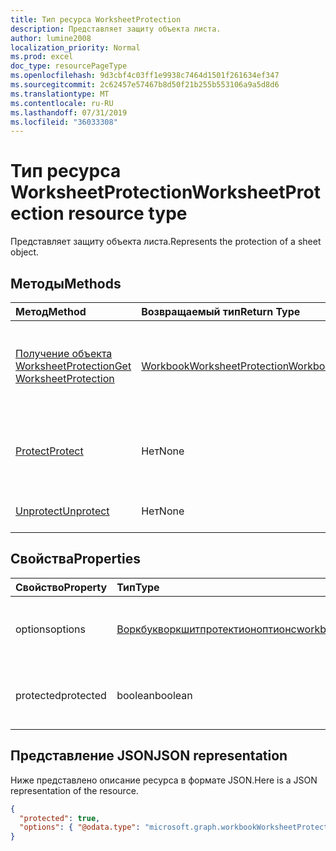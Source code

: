 ```yaml
---
title: Тип ресурса WorksheetProtection
description: Представляет защиту объекта листа.
author: lumine2008
localization_priority: Normal
ms.prod: excel
doc_type: resourcePageType
ms.openlocfilehash: 9d3cbf4c03ff1e9938c7464d1501f261634ef347
ms.sourcegitcommit: 2c62457e57467b8d50f21b255b553106a9a5d8d6
ms.translationtype: MT
ms.contentlocale: ru-RU
ms.lasthandoff: 07/31/2019
ms.locfileid: "36033308"
---
```

# <a name="worksheetprotection-resource-type"></a><span data-ttu-id="1aef3-103">Тип ресурса WorksheetProtection</span><span class="sxs-lookup"><span data-stu-id="1aef3-103">WorksheetProtection resource type</span></span>

<span data-ttu-id="1aef3-104">Представляет защиту объекта листа.</span><span class="sxs-lookup"><span data-stu-id="1aef3-104">Represents the protection of a sheet object.</span></span>


## <a name="methods"></a><span data-ttu-id="1aef3-105">Методы</span><span class="sxs-lookup"><span data-stu-id="1aef3-105">Methods</span></span>

| <span data-ttu-id="1aef3-106">Метод</span><span class="sxs-lookup"><span data-stu-id="1aef3-106">Method</span></span>           | <span data-ttu-id="1aef3-107">Возвращаемый тип</span><span class="sxs-lookup"><span data-stu-id="1aef3-107">Return Type</span></span>    |<span data-ttu-id="1aef3-108">Описание</span><span class="sxs-lookup"><span data-stu-id="1aef3-108">Description</span></span>|
|:---------------|:--------|:----------|
|[<span data-ttu-id="1aef3-109">Получение объекта WorksheetProtection</span><span class="sxs-lookup"><span data-stu-id="1aef3-109">Get WorksheetProtection</span></span>](../api/worksheetprotection-get.md) | [<span data-ttu-id="1aef3-110">WorkbookWorksheetProtection</span><span class="sxs-lookup"><span data-stu-id="1aef3-110">WorkbookWorksheetProtection</span></span>](worksheetprotection.md) |<span data-ttu-id="1aef3-111">Чтение свойств и связей объекта worksheetProtection.</span><span class="sxs-lookup"><span data-stu-id="1aef3-111">Read properties and relationships of worksheetProtection object.</span></span>|
|[<span data-ttu-id="1aef3-112">Protect</span><span class="sxs-lookup"><span data-stu-id="1aef3-112">Protect</span></span>](../api/worksheetprotection-protect.md)|<span data-ttu-id="1aef3-113">Нет</span><span class="sxs-lookup"><span data-stu-id="1aef3-113">None</span></span>|<span data-ttu-id="1aef3-p101">Защита листа. Выдает исключение, если лист защищен.</span><span class="sxs-lookup"><span data-stu-id="1aef3-p101">Protect a worksheet. It throws if the worksheet has been protected.</span></span>|
|[<span data-ttu-id="1aef3-116">Unprotect</span><span class="sxs-lookup"><span data-stu-id="1aef3-116">Unprotect</span></span>](../api/worksheetprotection-unprotect.md)|<span data-ttu-id="1aef3-117">Нет</span><span class="sxs-lookup"><span data-stu-id="1aef3-117">None</span></span>|<span data-ttu-id="1aef3-118">Снятие защиты с листа</span><span class="sxs-lookup"><span data-stu-id="1aef3-118">Unprotect a worksheet</span></span>|

## <a name="properties"></a><span data-ttu-id="1aef3-119">Свойства</span><span class="sxs-lookup"><span data-stu-id="1aef3-119">Properties</span></span>
| <span data-ttu-id="1aef3-120">Свойство</span><span class="sxs-lookup"><span data-stu-id="1aef3-120">Property</span></span>     | <span data-ttu-id="1aef3-121">Тип</span><span class="sxs-lookup"><span data-stu-id="1aef3-121">Type</span></span>   |<span data-ttu-id="1aef3-122">Описание</span><span class="sxs-lookup"><span data-stu-id="1aef3-122">Description</span></span>|
|:---------------|:--------|:----------|
|<span data-ttu-id="1aef3-123">options</span><span class="sxs-lookup"><span data-stu-id="1aef3-123">options</span></span>|[<span data-ttu-id="1aef3-124">Воркбукворкшитпротектионоптионс</span><span class="sxs-lookup"><span data-stu-id="1aef3-124">workbookWorksheetProtectionOptions</span></span>](worksheetprotectionoptions.md)|<span data-ttu-id="1aef3-125">Параметры защиты листа.</span><span class="sxs-lookup"><span data-stu-id="1aef3-125">Sheet protection options.</span></span> <span data-ttu-id="1aef3-126">Только для чтения.</span><span class="sxs-lookup"><span data-stu-id="1aef3-126">Read-only.</span></span>|
|<span data-ttu-id="1aef3-127">protected</span><span class="sxs-lookup"><span data-stu-id="1aef3-127">protected</span></span>|<span data-ttu-id="1aef3-128">boolean</span><span class="sxs-lookup"><span data-stu-id="1aef3-128">boolean</span></span>|<span data-ttu-id="1aef3-p103">Указывает, защищен ли лист.  Только для чтения.</span><span class="sxs-lookup"><span data-stu-id="1aef3-p103">Indicates if the worksheet is protected.  Read-only.</span></span>|

## <a name="json-representation"></a><span data-ttu-id="1aef3-131">Представление JSON</span><span class="sxs-lookup"><span data-stu-id="1aef3-131">JSON representation</span></span>

<span data-ttu-id="1aef3-132">Ниже представлено описание ресурса в формате JSON.</span><span class="sxs-lookup"><span data-stu-id="1aef3-132">Here is a JSON representation of the resource.</span></span>

<!--{
  "blockType": "resource",
  "optionalProperties": [],
  "baseType": "microsoft.graph.entity",
  "@odata.type": "microsoft.graph.workbookWorksheetProtection"
}-->

```json
{
  "protected": true,
  "options": { "@odata.type": "microsoft.graph.workbookWorksheetProtectionOptions" }
}

```

<!-- uuid: 8fcb5dbc-d5aa-4681-8e31-b001d5168d79
2015-10-25 14:57:30 UTC -->
<!-- {
  "type": "#page.annotation",
  "description": "WorksheetProtection resource",
  "keywords": "",
  "section": "documentation",
  "tocPath": ""
}-->
